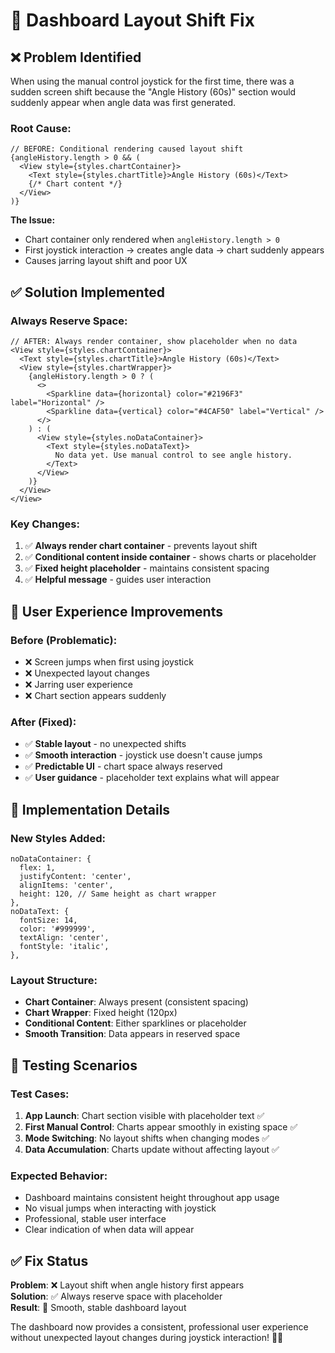 # 🔧 **Dashboard Layout Shift Fix**

## ❌ **Problem Identified**

When using the manual control joystick for the first time, there was a sudden screen shift because the "Angle History (60s)" section would suddenly appear when angle data was first generated.

### **Root Cause:**
```tsx
// BEFORE: Conditional rendering caused layout shift
{angleHistory.length > 0 && (
  <View style={styles.chartContainer}>
    <Text style={styles.chartTitle}>Angle History (60s)</Text>
    {/* Chart content */}
  </View>
)}
```

**The Issue:**
- Chart container only rendered when `angleHistory.length > 0`
- First joystick interaction → creates angle data → chart suddenly appears
- Causes jarring layout shift and poor UX

## ✅ **Solution Implemented**

### **Always Reserve Space:**
```tsx
// AFTER: Always render container, show placeholder when no data
<View style={styles.chartContainer}>
  <Text style={styles.chartTitle}>Angle History (60s)</Text>
  <View style={styles.chartWrapper}>
    {angleHistory.length > 0 ? (
      <>
        <Sparkline data={horizontal} color="#2196F3" label="Horizontal" />
        <Sparkline data={vertical} color="#4CAF50" label="Vertical" />
      </>
    ) : (
      <View style={styles.noDataContainer}>
        <Text style={styles.noDataText}>
          No data yet. Use manual control to see angle history.
        </Text>
      </View>
    )}
  </View>
</View>
```

### **Key Changes:**
1. ✅ **Always render chart container** - prevents layout shift
2. ✅ **Conditional content inside container** - shows charts or placeholder
3. ✅ **Fixed height placeholder** - maintains consistent spacing
4. ✅ **Helpful message** - guides user interaction

## 🎯 **User Experience Improvements**

### **Before (Problematic):**
- ❌ Screen jumps when first using joystick
- ❌ Unexpected layout changes
- ❌ Jarring user experience
- ❌ Chart section appears suddenly

### **After (Fixed):**
- ✅ **Stable layout** - no unexpected shifts
- ✅ **Smooth interaction** - joystick use doesn't cause jumps
- ✅ **Predictable UI** - chart space always reserved
- ✅ **User guidance** - placeholder text explains what will appear

## 🎨 **Implementation Details**

### **New Styles Added:**
```tsx
noDataContainer: {
  flex: 1,
  justifyContent: 'center',
  alignItems: 'center',
  height: 120, // Same height as chart wrapper
},
noDataText: {
  fontSize: 14,
  color: '#999999',
  textAlign: 'center',
  fontStyle: 'italic',
},
```

### **Layout Structure:**
- **Chart Container**: Always present (consistent spacing)
- **Chart Wrapper**: Fixed height (120px)
- **Conditional Content**: Either sparklines or placeholder
- **Smooth Transition**: Data appears in reserved space

## 🧪 **Testing Scenarios**

### **Test Cases:**
1. **App Launch**: Chart section visible with placeholder text ✅
2. **First Manual Control**: Charts appear smoothly in existing space ✅
3. **Mode Switching**: No layout shifts when changing modes ✅
4. **Data Accumulation**: Charts update without affecting layout ✅

### **Expected Behavior:**
- Dashboard maintains consistent height throughout app usage
- No visual jumps when interacting with joystick
- Professional, stable user interface
- Clear indication of when data will appear

## ✅ **Fix Status**

**Problem**: ❌ Layout shift when angle history first appears  
**Solution**: ✅ Always reserve space with placeholder  
**Result**: 🎯 Smooth, stable dashboard layout  

The dashboard now provides a consistent, professional user experience without unexpected layout changes during joystick interaction! 🎨📱
